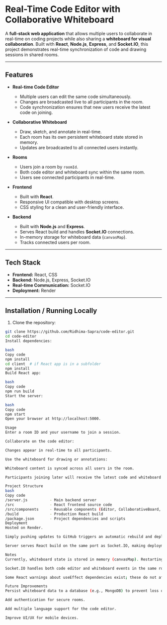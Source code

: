 # Real-Time Code Editor with Collaborative Whiteboard

A **full-stack web application** that allows multiple users to collaborate in real-time on coding projects while also sharing a **whiteboard for visual collaboration**. Built with **React**, **Node.js**, **Express**, and **Socket.IO**, this project demonstrates real-time synchronization of code and drawing sessions in shared rooms.

---

## Features

- **Real-time Code Editor**
  - Multiple users can edit the same code simultaneously.
  - Changes are broadcasted live to all participants in the room.
  - Code synchronization ensures that new users receive the latest code on joining.

- **Collaborative Whiteboard**
  - Draw, sketch, and annotate in real-time.
  - Each room has its own persistent whiteboard state stored in memory.
  - Updates are broadcasted to all connected users instantly.

- **Rooms**
  - Users join a room by `roomId`.
  - Both code editor and whiteboard sync within the same room.
  - Users see connected participants in real-time.

- **Frontend**
  - Built with **React**.
  - Responsive UI compatible with desktop screens.
  - CSS styling for a clean and user-friendly interface.

- **Backend**
  - Built with **Node.js** and **Express**.
  - Serves React build and handles **Socket.IO** connections.
  - In-memory storage for whiteboard data (`canvasMap`).
  - Tracks connected users per room.

---

## Tech Stack

- **Frontend:** React, CSS  
- **Backend:** Node.js, Express, Socket.IO  
- **Real-time Communication:** Socket.IO  
- **Deployment:** Render  

---

## Installation / Running Locally

1. Clone the repository:

```bash
git clone https://github.com/Ridhima-Sapra/code-editor.git
cd code-editor
Install dependencies:

bash
Copy code
npm install
cd client  # if React app is in a subfolder
npm install
Build React app:

bash
Copy code
npm run build
Start the server:

bash
Copy code
npm start
Open your browser at http://localhost:5000.

Usage
Enter a room ID and your username to join a session.

Collaborate on the code editor:

Changes appear in real-time to all participants.

Use the whiteboard for drawing or annotations:

Whiteboard content is synced across all users in the room.

Participants joining later will receive the latest code and whiteboard state.

Project Structure
bash
Copy code
/server.js          - Main backend server
/src                - React frontend source code
/src/components     - Reusable components (Editor, CollaborativeBoard, etc.)
/build              - Production React build
/package.json       - Project dependencies and scripts
Deployment
Hosted on Render.

Simply pushing updates to GitHub triggers an automatic rebuild and deployment.

Server serves React build on the same port as Socket.IO, making deployment simple and conflict-free.

Notes
Currently, whiteboard state is stored in memory (canvasMap). Restarting the server will reset it.

Socket.IO handles both code editor and whiteboard events in the same room.

Some React warnings about useEffect dependencies exist; these do not affect functionality.

Future Improvements
Persist whiteboard data to a database (e.g., MongoDB) to prevent loss on server restart.

Add authentication for secure rooms.

Add multiple language support for the code editor.

Improve UI/UX for mobile devices.
